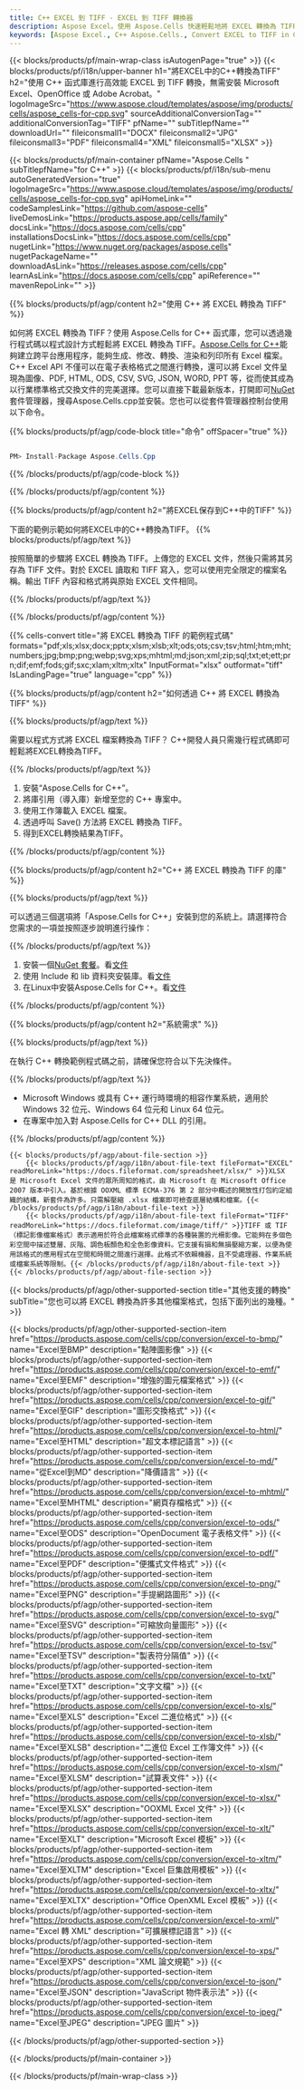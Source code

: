 ```yaml
---
title: C++ EXCEL 到 TIFF - EXCEL 到 TIFF 轉換器
description: Aspose Excel。使用 Aspose.Cells 快速輕鬆地將 EXCEL 轉換為 TIFF。C++ EXCEL 到 TIFF。C++ 將 EXCEL 儲存為 TIFF。
keywords: [Aspose Excel., C++ Aspose.Cells., Convert EXCEL to TIFF in C++., Save EXCEL to TIFF using C++., C++ EXCEL to TIFF saveformat., EXCEL to TIFF Converter., C++ Save EXCEL as TIFF]
---
```

{{< blocks/products/pf/main-wrap-class isAutogenPage="true" >}}
{{< blocks/products/pf/i18n/upper-banner h1="將EXCEL中的C++轉換為TIFF" h2="使用 C++ 函式庫進行高效能 EXCEL 到 TIFF 轉換，無需安裝 Microsoft Excel、OpenOffice 或 Adobe Acrobat。" logoImageSrc="https://www.aspose.cloud/templates/aspose/img/products/cells/aspose_cells-for-cpp.svg" sourceAdditionalConversionTag="" additionalConversionTag="TIFF" pfName="" subTitlepfName="" downloadUrl="" fileiconsmall1="DOCX" fileiconsmall2="JPG" fileiconsmall3="PDF" fileiconsmall4="XML" fileiconsmall5="XLSX" >}}

{{< blocks/products/pf/main-container pfName="Aspose.Cells " subTitlepfName="for C++" >}}
{{< blocks/products/pf/i18n/sub-menu autoGeneratedVersion="true" logoImageSrc="https://www.aspose.cloud/templates/aspose/img/products/cells/aspose_cells-for-cpp.svg" apiHomeLink="" codeSamplesLink="https://github.com/aspose-cells" liveDemosLink="https://products.aspose.app/cells/family" docsLink="https://docs.aspose.com/cells/cpp" installationsDocsLink="https://docs.aspose.com/cells/cpp" nugetLink="https://www.nuget.org/packages/aspose.cells" nugetPackageName="" downloadAsLink="https://releases.aspose.com/cells/cpp" learnAsLink="https://docs.aspose.com/cells/cpp" apiReference="" mavenRepoLink="" >}}


{{% blocks/products/pf/agp/content h2="使用 C++ 將 EXCEL 轉換為 TIFF" %}}

如何將 EXCEL 轉換為 TIFF？使用 Aspose.Cells for C++ 函式庫，您可以透過幾行程式碼以程式設計方式輕鬆將 EXCEL 轉換為 TIFF。[Aspose.Cells for C++](https://products.aspose.com/cells/cpp)能夠建立跨平台應用程序，能夠生成、修改、轉換、渲染和列印所有 Excel 檔案。 C++ Excel API 不僅可以在電子表格格式之間進行轉換，還可以將 Excel 文件呈現為圖像、PDF, HTML, ODS, CSV, SVG, JSON, WORD, PPT 等，從而使其成為以行業標準格式交換文件的完美選擇。您可以直接下載最新版本，打開即可[NuGet](https://www.nuget.org/packages/Aspose.Cells.Cpp/)套件管理器，搜尋Aspose.Cells.cpp並安裝。您也可以從套件管理器控制台使用以下命令。

{{% blocks/products/pf/agp/code-block title="命令" offSpacer="true" %}}

```cs

PM> Install-Package Aspose.Cells.Cpp

```

{{% /blocks/products/pf/agp/code-block %}}

{{% /blocks/products/pf/agp/content %}}

{{% blocks/products/pf/agp/content h2="將EXCEL保存到C++中的TIFF" %}}

下面的範例示範如何將EXCEL中的C++轉換為TIFF。
{{% blocks/products/pf/agp/text %}}

按照簡單的步驟將 EXCEL 轉換為 TIFF。上傳您的 EXCEL 文件，然後只需將其另存為 TIFF 文件。對於 EXCEL 讀取和 TIFF 寫入，您可以使用完全限定的檔案名稱。輸出 TIFF 內容和格式將與原始 EXCEL 文件相同。

{{% /blocks/products/pf/agp/text %}}

{{% /blocks/products/pf/agp/content %}}

{{% cells-convert title="將 EXCEL 轉換為 TIFF 的範例程式碼" formats="pdf;xls;xlsx;docx;pptx;xlsm;xlsb;xlt;ods;ots;csv;tsv;html;htm;mht;numbers;jpg;bmp;png;webp;svg;xps;mhtml;md;json;xml;zip;sql;txt;et;ett;prn;dif;emf;fods;gif;sxc;xlam;xltm;xltx" InputFormat="xlsx" outformat="tiff" IsLandingPage="true" language="cpp" %}}

{{% blocks/products/pf/agp/content h2="如何透過 C++ 將 EXCEL 轉換為 TIFF" %}}

{{% blocks/products/pf/agp/text %}}

需要以程式方式將 EXCEL 檔案轉換為 TIFF？ C++開發人員只需幾行程式碼即可輕鬆將EXCEL轉換為TIFF。

{{% /blocks/products/pf/agp/text %}}

1. 安裝“Aspose.Cells for C++”。
1. 將庫引用（導入庫）新增至您的 C++ 專案中。
1. 使用工作簿載入 EXCEL 檔案。
1. 透過呼叫 Save() 方法將 EXCEL 轉換為 TIFF。
1. 得到EXCEL轉換結果為TIFF。

{{% /blocks/products/pf/agp/content %}}

{{% blocks/products/pf/agp/content h2="C++ 將 EXCEL 轉換為 TIFF 的庫" %}}

{{% blocks/products/pf/agp/text %}}

可以透過三個選項將「Aspose.Cells for C++」安裝到您的系統上。請選擇符合您需求的一項並按照逐步說明進行操作：

{{% /blocks/products/pf/agp/text %}}

1. 安裝一個[NuGet 套餐](https://www.nuget.org/packages/Aspose.Cells.Cpp/)。看[文件](https://docs.aspose.com/cells/cpp/installation/#using-nuget-package-manager)
1. 使用 Include 和 lib 資料夾安裝庫。看[文件](https://docs.aspose.com/cells/cpp/installation/#using-include-and-lib-folders)
1. 在Linux中安裝Aspose.Cells for C++。看[文件](https://docs.aspose.com/cells/cpp/installation/#installing-asposecells-for-c-in-linux)

{{% /blocks/products/pf/agp/content %}}

{{% blocks/products/pf/agp/content h2="系統需求" %}}

{{% blocks/products/pf/agp/text %}}

在執行 C++ 轉換範例程式碼之前，請確保您符合以下先決條件。

{{% /blocks/products/pf/agp/text %}}

- Microsoft Windows 或具有 C++ 運行時環境的相容作業系統，適用於 Windows 32 位元、Windows 64 位元和 Linux 64 位元。
- 在專案中加入對 Aspose.Cells for C++ DLL 的引用。

{{% /blocks/products/pf/agp/content %}}

<!-- aboutfile Starts -->
    {{< blocks/products/pf/agp/about-file-section >}}
        {{< blocks/products/pf/agp/i18n/about-file-text fileFormat="EXCEL" readMoreLink="https://docs.fileformat.com/spreadsheet/xlsx/" >}}XLSX 是 Microsoft Excel 文件的眾所周知的格式，由 Microsoft 在 Microsoft Office 2007 版本中引入。基於根據 OOXML 標準 ECMA-376 第 2 部分中概述的開放性打包約定組織的結構，新套件為許多。只需解壓縮 .xlsx 檔案即可檢查底層結構和檔案。{{< /blocks/products/pf/agp/i18n/about-file-text >}}
        {{< blocks/products/pf/agp/i18n/about-file-text fileFormat="TIFF" readMoreLink="https://docs.fileformat.com/image/tiff/" >}}TIFF 或 TIF（標記影像檔案格式）表示適用於符合此檔案格式標準的各種裝置的光柵影像。它能夠在多個色彩空間中描述雙層、灰階、調色板顏色和全色影像資料。它支援有損和無損壓縮方案，以便為使用該格式的應用程式在空間和時間之間進行選擇。此格式不依賴機器，且不受處理器、作業系統或檔案系統等限制。{{< /blocks/products/pf/agp/i18n/about-file-text >}}
    {{< /blocks/products/pf/agp/about-file-section >}}
<!-- aboutfile Ends -->

{{< blocks/products/pf/agp/other-supported-section title="其他支援的轉換" subTitle="您也可以將 EXCEL 轉換為許多其他檔案格式，包括下面列出的幾種。" >}}

{{< blocks/products/pf/agp/other-supported-section-item href="https://products.aspose.com/cells/cpp/conversion/excel-to-bmp/" name="Excel至BMP" description="點陣圖影像" >}}
{{< blocks/products/pf/agp/other-supported-section-item href="https://products.aspose.com/cells/cpp/conversion/excel-to-emf/" name="Excel至EMF" description="增強的圖元檔案格式" >}}
{{< blocks/products/pf/agp/other-supported-section-item href="https://products.aspose.com/cells/cpp/conversion/excel-to-gif/" name="Excel至GIF" description="圖形交換格式" >}}
{{< blocks/products/pf/agp/other-supported-section-item href="https://products.aspose.com/cells/cpp/conversion/excel-to-html/" name="Excel至HTML" description="超文本標記語言" >}}
{{< blocks/products/pf/agp/other-supported-section-item href="https://products.aspose.com/cells/cpp/conversion/excel-to-md/" name="從Excel到MD" description="降價語言" >}}
{{< blocks/products/pf/agp/other-supported-section-item href="https://products.aspose.com/cells/cpp/conversion/excel-to-mhtml/" name="Excel至MHTML" description="網頁存檔格式" >}}
{{< blocks/products/pf/agp/other-supported-section-item href="https://products.aspose.com/cells/cpp/conversion/excel-to-ods/" name="Excel至ODS" description="OpenDocument 電子表格文件" >}}
{{< blocks/products/pf/agp/other-supported-section-item href="https://products.aspose.com/cells/cpp/conversion/excel-to-pdf/" name="Excel至PDF" description="便攜式文件格式" >}}
{{< blocks/products/pf/agp/other-supported-section-item href="https://products.aspose.com/cells/cpp/conversion/excel-to-png/" name="Excel至PNG" description="手提網路圖形" >}}
{{< blocks/products/pf/agp/other-supported-section-item href="https://products.aspose.com/cells/cpp/conversion/excel-to-svg/" name="Excel至SVG" description="可縮放向量圖形" >}}
{{< blocks/products/pf/agp/other-supported-section-item href="https://products.aspose.com/cells/cpp/conversion/excel-to-tsv/" name="Excel至TSV" description="製表符分隔值" >}}
{{< blocks/products/pf/agp/other-supported-section-item href="https://products.aspose.com/cells/cpp/conversion/excel-to-txt/" name="Excel至TXT" description="文字文檔" >}}
{{< blocks/products/pf/agp/other-supported-section-item href="https://products.aspose.com/cells/cpp/conversion/excel-to-xls/" name="Excel至XLS" description="Excel 二進位格式" >}}
{{< blocks/products/pf/agp/other-supported-section-item href="https://products.aspose.com/cells/cpp/conversion/excel-to-xlsb/" name="Excel至XLSB" description="二進位 Excel 工作簿文件" >}}
{{< blocks/products/pf/agp/other-supported-section-item href="https://products.aspose.com/cells/cpp/conversion/excel-to-xlsm/" name="Excel至XLSM" description="試算表文件" >}}
{{< blocks/products/pf/agp/other-supported-section-item href="https://products.aspose.com/cells/cpp/conversion/excel-to-xlsx/" name="Excel至XLSX" description="OOXML Excel 文件" >}}
{{< blocks/products/pf/agp/other-supported-section-item href="https://products.aspose.com/cells/cpp/conversion/excel-to-xlt/" name="Excel至XLT" description="Microsoft Excel 模板" >}}
{{< blocks/products/pf/agp/other-supported-section-item href="https://products.aspose.com/cells/cpp/conversion/excel-to-xltm/" name="Excel至XLTM" description="Excel 巨集啟用模板" >}}
{{< blocks/products/pf/agp/other-supported-section-item href="https://products.aspose.com/cells/cpp/conversion/excel-to-xltx/" name="Excel至XLTX" description="Office OpenXML Excel 模板" >}}
{{< blocks/products/pf/agp/other-supported-section-item href="https://products.aspose.com/cells/cpp/conversion/excel-to-xml/" name="Excel 轉 XML" description="可擴展標記語言" >}}
{{< blocks/products/pf/agp/other-supported-section-item href="https://products.aspose.com/cells/cpp/conversion/excel-to-xps/" name="Excel至XPS" description="XML 論文規範" >}}
{{< blocks/products/pf/agp/other-supported-section-item href="https://products.aspose.com/cells/cpp/conversion/excel-to-json/" name="Excel至JSON" description="JavaScript 物件表示法" >}}
{{< blocks/products/pf/agp/other-supported-section-item href="https://products.aspose.com/cells/cpp/conversion/excel-to-jpeg/" name="Excel至JPEG" description="JPEG 圖片" >}}

{{< /blocks/products/pf/agp/other-supported-section >}}

{{< /blocks/products/pf/main-container >}}
    
{{< /blocks/products/pf/main-wrap-class >}}

